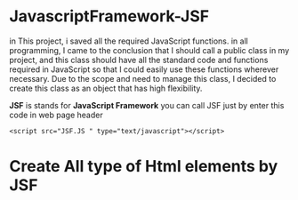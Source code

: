# JavascriptFramework-**JSF**
in This project, i saved all the required JavaScript functions. in all programming, I came to the conclusion that I should call a public class in my project, and this class should have all the standard code and functions required in JavaScript so that I could easily use these functions wherever necessary. Due to the scope and need to manage this class, I decided to create this class as an object that has high flexibility.

**JSF** is stands for **JavaScript Framework**
you can call JSF just by enter this code in web page header

```<script src="JSF.JS " type="text/javascript"></script>```

# Create All type of Html elements by JSF
